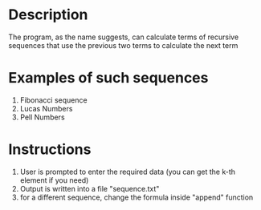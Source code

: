 # Description
The program, as the name suggests, can calculate terms of recursive 
sequences that use the previous two terms to calculate the next term  
# Examples of such sequences
1. Fibonacci sequence
2. Lucas Numbers
3. Pell Numbers

# Instructions
1. User is prompted to enter the required data (you can get the k-th element if you need)
2. Output is written into a file "sequence.txt"
3. for a different sequence, change the formula inside "append" function